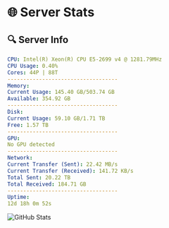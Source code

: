 # 🌐 Server Stats
## 🔍 Server Info
```yaml
CPU: Intel(R) Xeon(R) CPU E5-2699 v4 @ 1281.79MHz
CPU Usage: 0.40%
Cores: 44P | 88T
-----------------------------------
Memory:
Current Usage: 145.40 GB/503.74 GB
Available: 354.92 GB
-----------------------------------
Disk:
Current Usage: 59.10 GB/1.71 TB
Free: 1.57 TB
-----------------------------------
GPU:
No GPU detected
-----------------------------------
Network:
Current Transfer (Sent): 22.42 MB/s
Current Transfer (Received): 141.72 KB/s
Total Sent: 20.22 TB
Total Received: 184.71 GB
-----------------------------------
Uptime:
12d 18h 0m 52s
```
![GitHub Stats](https://img.shields.io/badge/Updated-2025-03-20_15:23:41-blue)